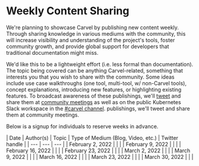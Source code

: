 # Weekly Content Sharing
We're planning to showcase Carvel by publishing new content weekly. Through sharing knowledge in various mediums with the community, this will increase visibility and understanding of the project's tools, foster community growth, and provide global support for developers that traditional documentation might miss.

We'd like this to be a lightweight effort (i.e. less formal than documentation).
The topic being covered can be anything Carvel-related, something that interests you that you wish to share with the community.
 Some ideas include use case walkthroughs (one tool,
multi-tool, w/ non-Carvel tools), concept explanations, introducing new
features, or highlighting existing features. To broadcast awareness of these publishings, we'll [tweet](https://twitter.com/carvel_dev) and share them at [community meetings](https://hackmd.io/F7g3RT2hR3OcIh-Iznk2hw) as well as on the public Kubernetes Slack workspace in the [#carvel channel](https://kubernetes.slack.com/archives/CH8KCCKA5).
publishings, we'll tweet and share them at community meetings.

Below is a signup for individuals to reserve weeks in advance.

| Date | Author(s) | Topic | Type of Medium (Blog, Video, etc.) | Twitter handle |
| --- | --- | --- |
| February 2, 2022 | | |
| February 9, 2022 | | |
| February 16, 2022 | | |
| February 23, 2022 | | |
| March 2, 2022 | | |
| March 9, 2022 | | |
| March 16, 2022 | | |
| March 23, 2022 | | |
| March 30, 2022 | | |
